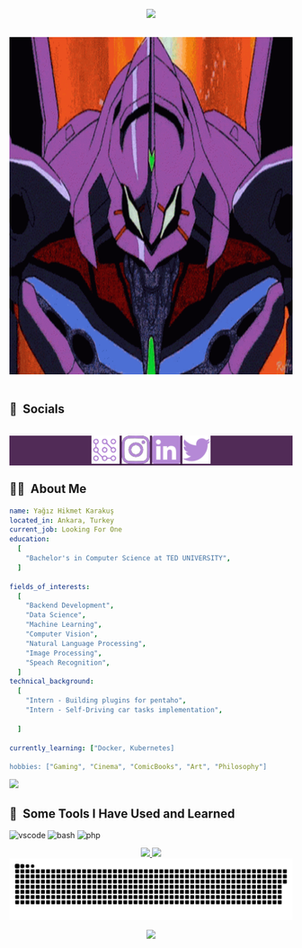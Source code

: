 <p align="Center">
  <img src="https://capsule-render.vercel.app/api?type=waving&color=0:552586,20:6A359C,40:804FB3,60:9969C7,80:9969C7,100:B589D6&animation=scaleIn&text=%F0%9F%9A%80%20Buckle%20up!%20Let%27s%20code%20to%20infinity%20and%20beyond!%F0%9F%8C%A0&fontSize=30&stroke=00ff8d&height=150&fontAlignY=30&fontColor=00FF00&strokeWidth=2"/>
</p>
</br>
<div align="Center" >
  <img width ="850" height="600" src="/neon-genesis-evangelion-power.gif"/>
</div>
</br>
<h2> 📱 &nbsp;Socials</h2>
</br>
<div align="Center" style="background-color:#512b57">
<a href="https://yagizkarakus.github.io/about/" target="_blank">
  <img height="50" src="/blog.svg"/>
</a>
<a href="https://www.instagram.com/yagizkarakuss/" target=”_blank”>
  <img height="50" src="/instalogo.svg"/>
</a>
<a href="https://www.linkedin.com/in/yagiz-karakus/" target=”_blank”>
  <img height="50" src="/linkedin.svg"/>
</a>
<a href="https://twitter.com/yagiz_karakus" target=”_blank”>
  <img height="50" src="/twitter.svg"/>
</a>
</div>
<h2> 👨‍💻 &nbsp;About Me</h2>

```yaml 
name: Yağız Hikmet Karakuş
located_in: Ankara, Turkey
current_job: Looking For One
education:
  [
    "Bachelor's in Computer Science at TED UNIVERSITY",
  ]

fields_of_interests:
  [
    "Backend Development",
    "Data Science",
    "Machine Learning",
    "Computer Vision",
    "Natural Language Processing",
    "Image Processing",
    "Speach Recognition",
  ]
technical_background:
  [
    "Intern - Building plugins for pentaho",
    "Intern - Self-Driving car tasks implementation",

  ]
  
currently_learning: ["Docker, Kubernetes]

hobbies: ["Gaming", "Cinema", "ComicBooks", "Art", "Philosophy"]
```


<a href="https://github.com/yagizkarakus/Curriculum-vitae/archive/0.0.1.zip" target="_blank">
  <img height="50" src="https://custom-icon-badges.demolab.com/badge/-Download-green?style=for-the-badge&logo=download&logoColor=white"/>
</a>

<h2> 🚀 &nbsp;Some Tools I Have Used and Learned</h2>
<p align="left">
<img src="https://cdn.jsdelivr.net/gh/devicons/devicon/icons/vscode/vscode-original.svg" alt="vscode" width="45" height="45"/>
<img src="https://cdn.jsdelivr.net/gh/devicons/devicon/icons/bash/bash-original.svg" alt="bash" width="45" height="45"/>
<img src="https://cdn.jsdelivr.net/gh/devicons/devicon/icons/php/php-original.svg" alt="php" width="45" height="45"/>
</p>

<div align="Center">
  <a href="https://github.com/anuraghazra/github-readme-stats">
  <img height=200 src="https://github-readme-stats.vercel.app/api?username=yagizkarakus&show_icons=true&theme=ocean_dark&card_width=450" />
  </a>
  
  <a href="https://github.com/anuraghazra/github-readme-stats">
  <img height=200 src="https://github-readme-stats.vercel.app/api/top-langs/?username=yagizkarakus&theme=ocean_dark&layout=compact" />
  </a>
</div>

<div align="Center">
  <picture>
    <img alt="github-snake" src="https://github.com/yagizkarakus/yagizkarakus/blob/output/github-contribution-grid-snake-dark.svg" />
  </picture>
 
</div>

<p align="Center">
  <img src="https://capsule-render.vercel.app/api?type=waving&color=0:552586,20:6A359C,40:804FB3,60:9969C7,80:9969C7,100:B589D6&animation=scaleIn&height=150&section=footer"/>
</p>
<!---
yagizkarakus/yagizkarakus is a ✨ special ✨ repository because its `README.md` (this file) appears on your GitHub profile.
You can click the Preview link to take a look at your changes.
<picture>
  <source media="(prefers-color-scheme: dark)" srcset="github-snake-dark.svg" />
  <source media="(prefers-color-scheme: light)" srcset="github-snake.svg" />
  <img alt="github-snake" src="github-snake.svg" />
</picture>
- 👋 Hi, I’m @yagizkarakus
- 👀 I’m interested in ComputerVsion,Linux,MachineLearning and Deeplearning
- 🌱 I’m currently learning Object Detection
- 💞️ I’m looking to collaborate on ml and deeplearning projects
- 📫 you can reach me via yagizhikmetkarakus@gmail.com
 ![Snake animation](https://github.com/yagizkarakus/yagizkarakus/blob/output/github-contribution-grid-snake-dark.svg)
--->
